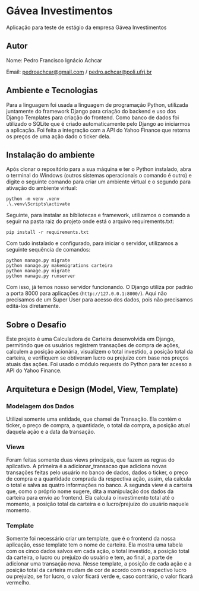 # Gávea Investimentos
Aplicação para teste de estágio da empresa Gávea Investimentos

## Autor
Nome: Pedro Francisco Ignácio Achcar

Email: pedroachcar@gmail.com / pedro.achcar@poli.ufrj.br

## Ambiente e Tecnologias
Para a linguagem foi usada a linguagem de programação Python, utilizada juntamente do framework Django para criação do backend e uso dos Django Templates para criação do frontend. Como banco de dados foi utilizado o SQLite que é criado automaticamente pelo Django ao iniciarmos a aplicação. Foi feita a integração com a API do Yahoo Finance que retorna os preços de uma ação dado o ticker dela. 

## Instalação do ambiente
Após clonar o repositório para a sua máquina e ter o Python instalado, abra o terminal do Windows (outros sistemas operacionais o comando é outro) e digite o seguinte comando para criar um ambiente virtual e o segundo para ativação do ambiente virtual:
```
python -m venv .venv
.\.venv\Scripts\activate
```
Seguinte, para instalar as bibliotecas e framework, utilizamos o comando a seguir na pasta raiz do projeto onde está o arquivo requirements.txt:
```
pip install -r requirements.txt
```
Com tudo instalado e configurado, para iniciar o servidor, utilizamos a seguinte sequência de comandos:
```
python manage.py migrate
python manage.py makemigrations carteira
python manage.py migrate
python manage.py runserver
```
Com isso, já temos nosso servidor funcionando. O Django utiliza por padrão a porta 8000 para aplicações (```http://127.0.0.1:8000/```). Aqui não precisamos de um Super User para acesso dos dados, pois não precisamos editá-los diretamente.

## Sobre o Desafio
Este projeto é uma Calculadora de Carteira desenvolvida em Django, permitindo que os usuários registrem transações de compra de ações, calculem a posição acionária, visualizem o total investido, a posição total da carteira, e verifiquem se obtiveram lucro ou prejuízo com base nos preços atuais das ações. Foi usado o módulo requests do Python para ter acesso a API do Yahoo Finance.

## Arquitetura e Design (Model, View, Template)

### Modelagem dos Dados
Utilizei somente uma entidade, que chamei de Transação. Ela contém o ticker, o preço de compra, a quantidade, o total da compra, a posição atual daquela ação e a data da transação.

### Views
Foram feitas somente duas views principais, que fazem as regras do aplicativo. A primeira é a adicionar_transacao que adiciona novas transações feitas pelo usuário no banco de dados, dados o ticker, o preço de compra e a quantidade comprada da respectiva ação, assim, ela calcula o total e salva as quatro informações no banco.
A segunda view é a carteira que, como o próprio nome sugere, dita a manipulação dos dados da carteira para envio ao frontend. Ela calcula o investimento total até o momento, a posição total da carteira e o lucro/prejuízo do usuário naquele momento.

### Template
Somente foi necessário criar um template, que é o frontend da nossa aplicação, esse template tem o nome de carteira. Ela mostra uma tabela com os cinco dados salvos em cada ação, o total investido, a posição total da carteira, o lucro ou prejuízo do usuário e tem, ao final, a parte de adicionar uma transação nova.
Nesse template, a posição de cada ação e a posição total da carteira mudam de cor de acordo com o respectivo lucro ou prejuízo, se for lucro, o valor ficará verde e, caso contrário, o valor ficará vermelho.
